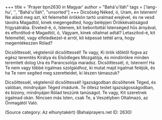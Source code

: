 +++
title = 'Prayer bpn2630 in Magyar'
author = "Bahá'u'lláh"
tags = ['lang-hu', '', "Bahá'u'lláh", "unsorted"]
+++
Dicsőség Néked, ó, Uram, én Istenem! Ne alázd meg azt, kit felemeltél örökkön tartó uralmad erejével, és ne vesd távolra Magadtól, kinek megengedted, hogy belépjen Örökkévalóságod frigysátrába. Elveted-é, ó, Istenem, kit beborítottál Istenséged hűs árnyával, és elfordítod-é Magadtól, ó, Vágyam, kinek oltalmat adtál? Letaszítod-é, kit felemeltél, vagy elfeledkezel-é arról, kit képessé tettél arra, hogy megemlékezzen Rólad?

Dicsőíttessél, végtelenül dicsőíttessél! Te vagy, Ki örök időktől fogva az egész teremtés Királya és Elsődleges Mozgatója, és mindörökre minden teremtett dolog Ura és Parancsolója maradsz. Dicsőíttessél, ó, Istenem! Ha Te nem vagy többé irgalmas szolgáidhoz, ki mutat majd irgalmat feléjük, és ha Te nem segíted meg szeretteidet, ki lészen támaszuk?

Dicsőíttessél, végtelenül dicsőíttessél! Igazságodban dicsőítenek Téged, és valóban, mindnyájan Téged imádunk. Te öltesz testet igazságosságodban, és bizony, mindnyájan Rólad teszünk tanúságot. Te vagy, Kit szeretnek irgalmad okán. Nincsen más Isten, csak Te, a Veszélyben Oltalmazó, az Önmagától Való.

(Source category: Az elhunytakért)
(Bahaiprayers.net ID: 2630)
